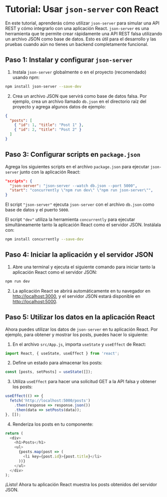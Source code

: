 
# Tutorial: Usar `json-server` con React

En este tutorial, aprenderás cómo utilizar `json-server` para simular una API REST y cómo integrarlo con una aplicación React. `json-server` es una herramienta que te permite crear rápidamente una API REST falsa utilizando un archivo JSON como base de datos. Esto es útil para el desarrollo y las pruebas cuando aún no tienes un backend completamente funcional.

## Paso 1: Instalar y configurar `json-server`

1. Instala `json-server` globalmente o en el proyecto (recomendado) usando npm:

```bash
npm install json-server --save-dev
```

2. Crea un archivo JSON que servirá como base de datos falsa. Por ejemplo, crea un archivo llamado `db.json` en el directorio raíz del proyecto y agrega algunos datos de ejemplo:

```json
{
  "posts": [
    { "id": 1, "title": "Post 1" },
    { "id": 2, "title": "Post 2" }
  ]
}
```

## Paso 3: Configurar scripts en `package.json`

Agrega los siguientes scripts en el archivo `package.json` para ejecutar `json-server` junto con la aplicación React:

```json
"scripts": {
  "json-server": "json-server --watch db.json --port 5000",
  "start": "concurrently \"npm run dev\" \"npm run json-server\"",
}
```

El script `"json-server"` ejecuta `json-server` con el archivo `db.json` como base de datos y el puerto `5000`.

El script `"dev"` utiliza la herramienta `concurrently` para ejecutar simultáneamente tanto la aplicación React como el servidor JSON. Instálala con:

```bash
npm install concurrently --save-dev
```

## Paso 4: Iniciar la aplicación y el servidor JSON

1. Abre una terminal y ejecuta el siguiente comando para iniciar tanto la aplicación React como el servidor JSON:

```bash
npm run dev
```

2. La aplicación React se abrirá automáticamente en tu navegador en [http://localhost:3000](http://localhost:3000), y el servidor JSON estará disponible en [http://localhost:5000](http://localhost:5000).

## Paso 5: Utilizar los datos en la aplicación React

Ahora puedes utilizar los datos de `json-server` en tu aplicación React. Por ejemplo, para obtener y mostrar los posts, puedes hacer lo siguiente:

1. En el archivo `src/App.js`, importa `useState` y `useEffect` de React:

```javascript
import React, { useState, useEffect } from 'react';
```

2. Define un estado para almacenar los posts:

```javascript
const [posts, setPosts] = useState([]);
```

3. Utiliza `useEffect` para hacer una solicitud GET a la API falsa y obtener los posts:

```javascript
useEffect(() => {
  fetch('http://localhost:5000/posts')
    .then(response => response.json())
    .then(data => setPosts(data));
}, []);
```

4. Renderiza los posts en tu componente:

```javascript
return (
  <div>
    <h1>Posts</h1>
    <ul>
      {posts.map(post => (
        <li key={post.id}>{post.title}</li>
      ))}
    </ul>
  </div>
);
```

¡Listo! Ahora tu aplicación React muestra los posts obtenidos del servidor JSON.